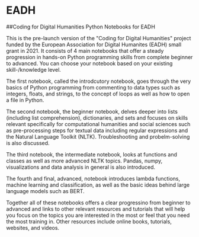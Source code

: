 # EADH
##Coding for Digital Humanities
Python Notebooks for EADH

This is the pre-launch version of the "Coding for Digital Humanities" project funded by the European Association for Digital Humanites (EADH) small grant in 2021. It consists of 4 main notebooks that offer a steady progression in hands-on Python programming skills from complete beginner to advanced. You can choose your notebook based on your existing skill-/knowledge level.

The first notebook, called the introdcutory notebook, goes through the very basics of Python programming from commenting to data types such as integers, floats, and strings, to the concept of loops as well as how to open a file in Python.

The second notebook, the beginner notebook, delves deeper into lists (including list comprehension), dictionaries, and sets and focuses on skills relevant specifically for computational humanities and social sciences such as pre-processing steps for textual data including regular expressions and the Natural Language Toolkit (NLTK). Troubleshooting and probelm-solving is also discussed.

The third notebook, the intermediate notebook, looks at functions and classes as well as more advanced NLTK topics. Pandas, numpy, visualizations and data analysis in general is also introduced.

The fourth and final, advanced, notebook introduces lambda functions, machine learning and classification, as well as the basic ideas behind large language models such as BERT.

Together all of these notebooks offers a clear progressino from beginner to advanced and links to other relevant resources and tutorials that will help you focus on the topics you are interested in the most or feel that you need the most training in. Other resources include online books, tutorials, websites, and videos.

